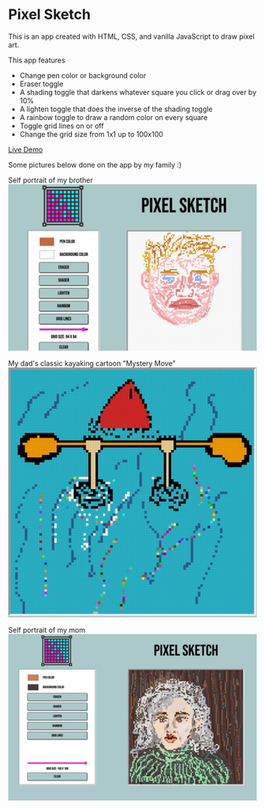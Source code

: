 # Pixel Sketch

This is an app created with HTML, CSS, and vanilla JavaScript to draw pixel art.

This app features
- Change pen color or background color
- Eraser toggle
- A shading toggle that darkens whatever square you click or drag over by 10%
- A lighten toggle that does the inverse of the shading toggle
- A rainbow toggle to draw a random color on every square
- Toggle grid lines on or off
- Change the grid size from 1x1 up to 100x100

[Live Demo](https://evan1mclean.github.io/pixel-sketch/)


Some pictures below done on the app by my family :)

Self portrait of my brother
![Brothers contribution](./images/brother.JPEG)

My dad's classic kayaking cartoon "Mystery Move"
![Dads contribution](./images/dad.JPEG)

Self portrait of my mom
![Moms contribution](./images/mom.JPEG)